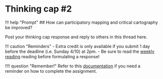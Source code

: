 # Thinking cap #2

!!! help "Prompt"
    ## How can participatory mapping and critical cartography be improved?

Post your thinking cap response and reply to others in this thread here. 

!!! caution "Reminders"
    - Extra credit is only available if you submit 1 day before the deadline (i.e. Sunday 4/10) at 2pm.
    - Be sure to read the [weekly reading](https://onlinelibrary.wiley.com/doi/epdf/10.1002/j.1681-4835.2006.tb00163.x) reading before formulating a response!

!!!! question "Remember!"
    Refer to this [documentation](../help/thinking_cap.md) if you need a reminder on how to complete the assignment.